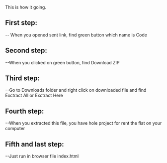 This is how it going.

## First step:

-- When you opened sent link, find green button which name is Code

## Second step:

--When you clicked on green button, find Download ZIP

## Third step:

--Go to Downloads folder and right click on downloaded file and find Exctract All or Exctract Here

## Fourth step:

--When you extracted this file, you have hole project for rent the flat on your computer

## Fifth and last step:

--Just run in browser file index.html
